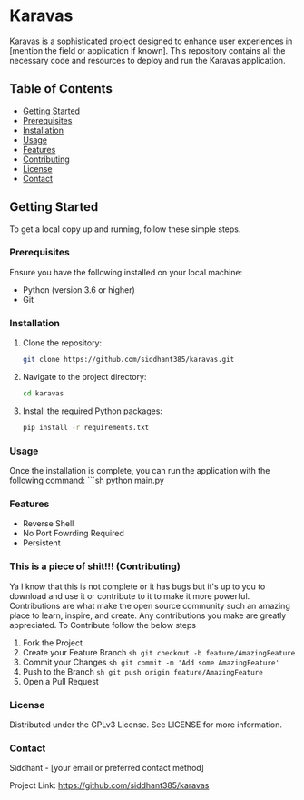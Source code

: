 # Karavas

Karavas is a sophisticated project designed to enhance user experiences in [mention the field or application if known]. This repository contains all the necessary code and resources to deploy and run the Karavas application.

## Table of Contents
- [Getting Started](#getting-started)
- [Prerequisites](#prerequisites)
- [Installation](#installation)
- [Usage](#usage)
- [Features](#features)
- [Contributing](#contributing)
- [License](#license)
- [Contact](#contact)

## Getting Started

To get a local copy up and running, follow these simple steps.

### Prerequisites

Ensure you have the following installed on your local machine:
- Python (version 3.6 or higher)
- Git

### Installation

1. Clone the repository:
   ```sh
   git clone https://github.com/siddhant385/karavas.git

2. Navigate to the project directory:
    ```sh
    cd karavas
3. Install the required Python packages:
    ```sh
    pip install -r requirements.txt

### Usage
Once the installation is complete, you can run the application with the following command:
    ```sh
    python main.py

### Features
- Reverse Shell
- No Port Fowrding Required
- Persistent

### This is a piece of shit!!! (Contributing)
Ya I know that this is not complete or it has bugs but it's up to you to download and use it or contribute to it to make it more powerful.
Contributions are what make the open source community such an amazing place to learn, inspire, and create. Any contributions you make are greatly appreciated.
To Contribute follow the below steps
1. Fork the Project
2. Create your Feature Branch ```sh git checkout -b feature/AmazingFeature```
3. Commit your Changes ```sh git commit -m 'Add some AmazingFeature' ```
4. Push to the Branch ```sh git push origin feature/AmazingFeature```
5. Open a Pull Request

### License

Distributed under the GPLv3 License. See LICENSE for more information.

### Contact

Siddhant - [your email or preferred contact method]

Project Link: https://github.com/siddhant385/karavas